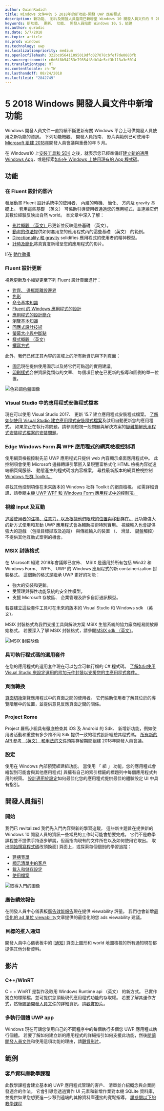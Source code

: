 ```yaml
---
author: QuinnRadich
title: Windows 文件中的 5 2018年的新功能-開發 UWP 應用程式
description: 新功能、 影片及開發人員指南已新增至 Windows 10 開發人員文件的 5 2018年和 Microsoft 組建會議。
keywords: 新功能、 更新、 功能、 開發人員指南 Windows 10，5，組建
ms.author: quradic
ms.date: 5/7/2018
ms.topic: article
ms.prod: windows
ms.technology: uwp
ms.localizationpriority: medium
ms.openlocfilehash: 322bc056411095019dfc027078cbfef7de0883fb
ms.sourcegitcommit: c6d6f8b54253e79354f8db14e5cf3b113a3e5014
ms.translationtype: MT
ms.contentlocale: zh-TW
ms.lasthandoff: 08/24/2018
ms.locfileid: "2842749"
---
```

# <a name="whats-new-in-the-windows-developer-docs-in-may-2018"></a>5 2018 Windows 開發人員文件中新增功能

Windows 開發人員文件一直持續不斷更新有關 Windows 平台上可供開發人員使用之新功能的資訊。 下列功能概觀、 開發人員指南、 影片與範例已可使用中[Microsoft 組建 2018年](https://www.microsoft.com/build)開發人員會議與重疊的年 5 月。

在 Windows10 上[安裝工具和 SDK](http://go.microsoft.com/fwlink/?LinkId=821431) 之後，就表示您已經準備好[建立新的通用 Windows App](../get-started/create-uwp-apps.md)，或是探索[如何在 Windows 上使用現有的 App 程式碼](../porting/index.md)。

## <a name="features"></a>功能

### <a name="motion-in-fluent-design"></a>在 Fluent 設計的影片

發展動畫 Fluent 設計系統中的使用者、 內建的時機、 簡化、 方向及 gravity 基礎上。 套用這些基礎 （英文） 可協助引導使用者通過您的應用程式，並連線它們其數位經驗反映出自然 world。 本文章中深入了解：

* [影片概觀 （英文）](../design/motion/index.md)已更新並反映這些基礎 （英文）。
* [動畫的作法](../design/motion/motion-in-practice.md)提供如何套用您的應用程式內的這些基礎 （英文） 的範例。
* [Directionality 和 gravity](../design/motion/directionality-and-gravity.md) solidifies 應用程式的使用者的精神模型。
* [計時及簡化](../design/motion/timing-and-easing.md)將真實度新增至您的應用程式的影片。

![在 [動作動畫](../design/motion/images/contextual.gif)

### <a name="fluent-design-updates"></a>Fluent 設計更新

視覺更新及小幅變更至下列 Fluent 設計頁面進行：

* [對齊、 邊框距離設邊界](../design/layout/alignment-margin-padding.md)
* [色彩](../design/style/color.md)
* [命令基本知識](../design/basics/commanding-basics.md)
* [Fluent 的 Windows 應用程式的設計](../design/fluent-design-system/index.md)
* [應用程式的設計簡介](../design/basics/design-and-ui-intro.md)
* [瀏覽基本知識](../design/basics/navigation-basics.md)
* [回應式設計技術](../design/layout/responsive-design.md)
* [螢幕大小與中斷點](../design/layout/screen-sizes-and-breakpoints-for-responsive-design.md)
* [樣式概觀 （英文)](../design/style/index.md)
* [撰寫方式](../design/style/writing-style.md)

此外，我們已修正其內容的區域上的所有新資訊與下列頁面：

* [圖示](../design/style/icons.md)現在提供使用圖示以及將它們可點選的實用建議。
* [印刷樣式](../design/style/typography.md)合併資訊從類似的文章、 每個項目放在已更新的指導和圖例的單一位置。

![色彩調色盤圖像](../design/style/images/color/accent-color-palette.svg)

### <a name="app-installer-files-in-visual-studio"></a>Visual Studio 中的應用程式安裝程式檔案

現在可以使用 Visual Studio 2017、 更新 15.7 建立應用程式安裝程式檔案。 [了解如何使用 Visual Studio 建立應用程式安裝程式檔案](../packaging/create-appinstallerfile-vs.md)及啟用自動更新您的應用程式。 如果您正在執行將問題，請參閱檢視一般問題與解決方案的[疑難排解應用程式安裝程式檔案的安裝問題](../packaging/troubleshoot-appinstaller-issues.md)。

### <a name="edge-webview-control-for-windows-forms-and-wpf-applications"></a>Edge Windows Form 與 WPF 應用程式的網頁檢視控制項

使用網頁檢視控制先前 UWP 應用程式只提供 web 內容顯示桌面應用程式中。 此控制項會使用 Microsoft 邊緣轉譯引擎嵌入呈現豐富格式化 HTML 檢視內容從遠端網頁伺服器、 動態產生的程式碼或內容檔案。 尋找最新版本的網頁檢視控制[Windows 社群 Toolkit。](https://docs.microsoft.com/windows/uwpcommunitytoolkit/)

尋找其他控制項像在未來版本的 Windows 社群 Toolkit 的網頁檢視。 如需詳細資訊，請參閱[主機 UWP WPF 和 Windows Form 應用程式中的控制項。](https://docs.microsoft.com/windows/uwp/xaml-platform/xaml-host-controls)

### <a name="gaze-input-and-interactions"></a>視線 input 及互動

[追蹤使用者的注視、注意力，以及根據他們眼球的位置與移動存在。](../design/input/gaze-interactions.md) 此功能強大的新方式使用和互動 UWP 應用程式會為輔助技術特別實用。 視線輸入也會提供強大的遊戲 （包括目標擷取及追蹤） 與傳統輸入的裝置 （、 滑鼠、 鍵盤觸控） 不提供其他互動式案例的機會。

### <a name="msix-packaging-format"></a>MSIX 封裝格式

在 Microsoft 組建 2018年會議即已宣佈、 MSIX 是適用於所有包括 Win32 和 Windows Form、 WPF、 UWP 的 Windows 應用程式的新 containerization 封裝格式。 這個新的格式是繼承 UWP 更好的功能：

* 強大的安裝和更新。 
* 受管理與彈性功能系統的安全性模型。
* 支援 Microsoft 存放區、 企業管理及許多自訂通訊模型。

若要建立這些套件工具可在未來的版本的 Visual Studio 和 Windows sdk （英文）。

MSIX 封裝格式為我們支援工具與解決方案 MSIX 生態系統的協力廠商輕易開放原始格式。 若要深入了解 MSIX 封裝格式，請參閱[MSIX sdk （英文）](https://github.com/Microsoft/msix-packaging)。 

![MSIX 封裝映像](images/msix.png)

### <a name="optional-packages-with-executable-code"></a>具可執行程式碼的選用套件

在您的應用程式的選用套件現在可以包含可執行檔的 C# 程式碼。 [了解如何使用 Visual Studio 來設定選用的附加元件封裝以支援您的主應用程式套件。](../packaging/optional-packages-with-executable-code.md)

### <a name="page-transitions"></a>頁面轉換

[頁面切換](../design/motion/page-transitions.md)瀏覽應用程式中的頁面之間的使用者。 它們協助使用者了解其位於的導覽階層中的位置，並提供意見反應頁面之間的關係。

### <a name="project-rome"></a>Project Rome

Project 羅馬小組具有徹底檢查其 iOS 及 Android 的 Sdk、 新增新功能，例如使用者活動和重整有多少跨不同 Sdk 提供一致的程式設計經驗其程式碼。 [所有新的 API 參考 （英文） 和用法的文件](https://docs.microsoft.com/windows/project-rome/)預期存留期間組建 2018年開發人員會議。

### <a name="sets"></a>設定

使用在 Windows 內部預覽組建組功能。 當使用 「 組 」 功能，您的應用程式會繪製到可能會與其他應用程式] 與擁有自己的索引標籤的標題列中每個應用程式共用的視窗。 [設計適用於設定](../design/shell/design-for-sets.md)如何最佳化您的應用程式提供最佳的體驗設定 UI 中具有指引。

## <a name="developer-guidance"></a>開發人員指引

### <a name="get-started"></a>開始

我們已 revitalized 我們先入門內容與新的學習追蹤。 這些新主題旨在提供新的 Windows 10 開發人員的資訊一些常見的工作時可能會想要完成。 它們不是教學課程並不提供手持逐步解說，但而指向現有的文件所在以及如何使用它取出。 取出[開始撰寫程式碼](../get-started/create-uwp-apps.md)改頭換面] 頁面上，或探索每個個別的學習追蹤：

* [建構表單](../get-started/construct-form-learning-track.md)
* [顯示清單中的客戶](../get-started/display-customers-in-list-learning-track.md)
* [載入和儲存設定](../get-started/settings-learning-track.md)
* [使用檔案](../get-started/fileio-learning-track.md)

![取得入門的圖像](../get-started/images/build-your-app.png)

### <a name="advertising-performance-report"></a>廣告績效報告

在開發人員中心儀表板[廣告效能報告](../publish/advertising-performance-report.md)現在提供 viewability 評量。 我們也會新增[最佳化的 ad 單位 viewability](../monetize/optimize-ad-unit-viewability.md)文章提供的最佳化的您 ads viewability 建議。

### <a name="targeted-push-notifications"></a>目標的推入通知

開發人員中心儀表板中的 [[通知](../publish/send-push-notifications-to-your-apps-customers.md)] 頁面上圖形和 world 地圖檢視的所有通知現在都提供其他分析資料。

## <a name="videos"></a>影片

### <a name="cwinrt"></a>C++/WinRT

C + + WinRT 是製作及取用 Windows Runtime api （英文） 的新方式。 已實作獨立的標頭檔，並可提供您頂級現代應用程式功能的存取權。 若要了解其運作方式，然後[閱讀開發人員文件](../cpp-and-winrt-apis/index.md)的詳細資訊，請[觀賞影片](https://www.youtube.com/watch?v=TLSul1XxppA&feature=youtu.be)。

### <a name="multi-instance-uwp-apps"></a>多執行個體 UWP app

Windows 現在可讓您使用自己的不同程序中的每個執行多個您 UWP 應用程式執行個體。 若要了解如何建立新的應用程式的詳細指引如何支援此功能，然後[閱讀開發人員文件](../launch-resume/multi-instance-uwp.md)和使用這項功能的理由，請[觀賞影片](https://www.youtube.com/watch?v=clnnf4cigd0&feature=youtu.be)。

## <a name="samples"></a>範例

### <a name="customer-database-tutorial"></a>客戶資料庫教學課程

此教學課程會建立基本的 UWP 應用程式管理的客戶、 清單並介紹概念與企業開發適合的作法。 它會引導您透過實作 UI 元素和新增作業對本機 SQLite 資料庫，並提供如果您想要進一步移到遠端的其餘資料庫連接的寬鬆指導。 [請參閱以下的教學課程](../enterprise/customer-database-tutorial.md)